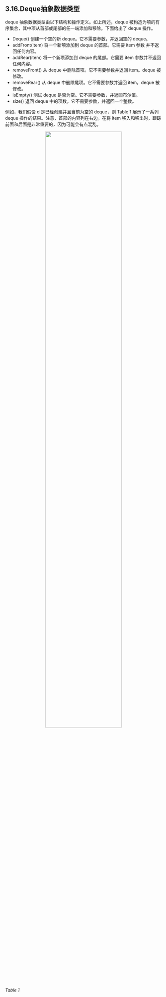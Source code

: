 
## 3.16.Deque抽象数据类型

deque 抽象数据类型由以下结构和操作定义。如上所述，deque 被构造为项的有序集合，其中项从首部或尾部的任一端添加和移除。下面给出了 deque 操作。

* Deque() 创建一个空的新 deque。它不需要参数，并返回空的 deque。
* addFront(item) 将一个新项添加到 deque 的首部。它需要 item 参数 并不返回任何内容。
* addRear(item) 将一个新项添加到 deque 的尾部。它需要 item 参数并不返回任何内容。
* removeFront() 从 deque 中删除首项。它不需要参数并返回 item。deque 被修改。
* removeRear() 从 deque 中删除尾项。它不需要参数并返回 item。deque 被修改。
* isEmpty() 测试 deque 是否为空。它不需要参数，并返回布尔值。
* size() 返回 deque 中的项数。它不需要参数，并返回一个整数。

例如，我们假设 d 是已经创建并且当前为空的 deque，则 Table 1 展示了一系列 deque 操作的结果。注意，首部的内容列在右边。在将 item 移入和移出时，跟踪前面和后面是非常重要的，因为可能会有点混乱。

<p align="center">
    <img width="70%" height="70%" src="http://images.iterate.site/blog/image/20190702/q3nO66qn0Lpk.png?imageslim">
</p>


*Table 1*
